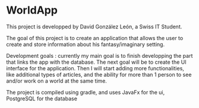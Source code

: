 # WorldApp

This project is developped by David González León, a Swiss IT Student.

The goal of this project is to create an application that allows the user to create and store information about his
fantasy/imaginary setting.

Development goals : currently my main goal is to finish developping the part that links the app with the database. The
next goal will be to create the UI interface for the application. Then I will start adding more functionalities, like
additional types of articles, and the ability for more than 1 person to see and/or work on a world at the same time.

The project is compiled using gradle, and uses JavaFx for the ui, PostgreSQL for the database
